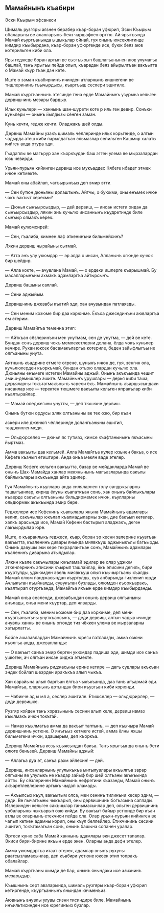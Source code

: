 ## Мамайнынъ къабири

Эски Къырым эфсанеси

Шималь рузгяры аязнен берабер къар-боран уфюрип, Эски Къырым обаларыны ве аланларыны беяз чаршафнен орттю. Ай ярыгъында Мамай къургъанында ышыкълар ойнай, гуя онынъ юксеклигинде кимдир къыбырдана, къар-боран уфюргенде исе, буюк беяз аюв котерильген киби ола.

Яры геджеде боран артып ве сызгъырып башлагъанынен аюв улумагъа башлай, танъ ярыгъы пейда олып, къарадан беяз айырылгъан вакъытта о Мамай къур гъан дан кете.

Иште о заман къабирнинъ ичинден атларнынъ кишнегени ве тишлерининъ гъычырдысы, къаргъыш сеслери эшитиле.

Мамай къургъаннынъ этегинде тена ерде Мамайнынъ узурына кельген дервишнинъ мезары бардыр.

Ильк куньлери — ханнынъ шан-шурети коте р иль ген девир. Сонъки куньлери — онынъ йылдызы сёнген заман.

Кунь кечти, гедже кечти. Оладжакъ шей олды.

Дервиш Мамайны узакъ шималь чёллеринде ильк корьгенде, о алтын чадырда атеш киби парылдагъан эльмазлар сепильген Кашмир халаты кийген алда отура эди.

Гъадаплы ве магърур хан къоркъудан баш эгген улема ве мырзалардан юзь чевирди.

Урьян-пурьян кийинген дервиш исе мукъаддес Кябеге ибадет этмек ичюн кетмекте.

Мамай оны абайлап, чагъырынъыз деп эмир этти.

— Сен бутюн дюньяны долаштынъ. Айтчы, о буюкми, оны енъмек ичюн чокъ вакъыт керекми?

— Дюнья сынъырсыздыр, — дей дервиш, — инсан истеги ондан да сынъырсыздыр, лякин энъ кучьлю инсаннынъ къудретинде биле сынъыр олмакъ керек.

Мамай кулюмсирей:

— Сен, гъалиба, кимнен лаф эткенинъни бильмейсинъ?

Лякин дервиш чырайыны сытмай.

— Атта энъ улу укюмдар — эр алда о инсан, Алланынъ огюнде кучюк бир шейдир.

— Алла кокте, — ачувлана Мамай, — о ердеки ишлерге къарышмай. Бу масалларынъны ахмакъ адамларгъа айтырсынъ.

Дервиш башыны саллай.

— Сени аджыйым.

Дервишнинъ джевабы къатий эди, хан ачувындан патлаязды.

— Сен меним козюме бир даа корюнме. Ёкъса джесединъни аювларгъа ем этерим.

Дервиш Мамайгъа теменна этип:

— Айткъан сёзлеринъни мен унутмам, сен де унутма, — дей ве кете. Бундан сонъ дервиш чокъ мемлекетлерни долана, ёлда чокъ куньлер кечире. Рухан юксек басамакъларгъа котериле, беден зайыфлыгъы не олгъаныны унута.

Аятнынъ къадрине етмеге огрене, шунынъ ичюн де, гуя, зенгин ола, кучьлюлерден къоркъмай, бундан отьрю олардан кучьлю ола. Дюньяны енъмеге истеген Мамайны аджый. Онынъ акъкъында чешит эмиш-демишлер эшите. Мамайнынъ урушлары — дерья киби таша, дерьяларны токътатмакънынъ чареси ёкъ. Мамайнынъ къаршысындаки инсанлар исе — теректен тюшмеге вакъыты кельген япракълар киби къалтырайлар.

— Мамай оледжегини унутты, — деп тюшюне дервиш.

Онынъ бутюн ордусы эляк олгъаныны ве тек озю, бир къач

аскери иле дженюп чёллеринде долангьаныны эшитип, тааджипленмеди.

— Ольдюрселер — дюнья яс тутмаз, кимсе къафтанынынъ якъасыны йыртмаз.

Амма вакъыты даа кельмей. Алла Мамайгъа кулер юзьнен бакъа, о исе Кефеге къачып етиштире. Анда онъа мекян ваде этелер.

Дервиш Кефеге кельген вакъытта, базар ве мейданларда Мамай ве онынъ Шах-Мамайда ханлар мекянынынъ магъазларында сакълы байлыкълары акъкъында айта эдилер.

Гуя Мамайнынъ къуллары анда силяларнен толу сандыкьларны ташыгъанлар, кириш ёлуны къапаткъан сонъ, хан онынъ байлыкълары къаерде сакълы олгъаныны бильдирмемек ичюн, къулларны ольдюрмек акъкъында эмир бере.

Геджелери исе Кефенинъ къапылары янына Мамайнынъ адамлары келип, сакъчылар юкълап къалмадылармы экен, дие бакъып кетелер, халкъ арасында исе, Мамай Кефени бастырып аладжакъ, деген лакъырдылар юре.

Иште, о къаранлыкъ геджеси, къар, боран эр кесни эвлерине къувгъан вакъытта, къаленинъ дивары янында миявкъуш аджыныкълы багъырды. Онынъ давушы эки кере текрарлангъан сонъ, Мамайнынъ адамлары къаленинъ диварына атылдылар.

Лякин къале сакъчылары юкъламай эдилер ве олар уджюм эткенлернинъ эписини къырып ташлайлар, ёкъ эписини дегиль, бири къуртулды, уджюмден эвель миявкъуш олып къычыргъаны къалды. Мамай олюм панджасындан къуртулды, сув анбарында гизленип юрди. Ачлыкътан къыйналды, сувукътан бузлады, олюмден къоркъаракъ, къалтырап отургъанда, Мамайгьа якъын ерде кимдир къыбырданды.

Мамай онъа сесленди, джевабындан онынъ дервиш олгъаныны анълады, онъа мени къуртар, деп ялварды.

— Сен, гъалиба, меним козюме бир даа корюнме, деп мени къувгъанынъны унуткъансынъ, — деди дервиш, алтын чадыр ичинде ачувлы ханны ве онынъ огюнде тиз чёккен улема ве мырзаларны хатырлатты.

Бойле ашалавлардан Мамайнынъ юреги патлаязды, амма озюни къолгъа алды, джевапланды:

— О вакъыт санъа эмир берген укюмдар падиша эди, шимди исе санъа ушюген, ач олгъан инсан риджа этмекте.

Дервиш Мамайнынъ риджасыны ерине кетире — дагъ сувлары акъкъан эндек бойлап шеэрден иракъкъа алып чыкъа.

Хан сарайына алып баргъан ёлгъа чыкъкъанда, даа танъ агъармай эди. Мамайгьа, оларнынъ артындан бири къувгьан киби корюнди.

— Чабикче ад ы мл а, сеслер эшитиле. Етишселер — ольдюрирлер, — деди дервишке.

Рузгяр койден танъ хоразынынъ сесини алып келе, дервиш намаз къылмакъ ичюн токътай.

— Намаз къылмагъа амма да вакъыт таптынъ, — деп къычыра Мамай дервишнинъ устюне. О янъгьыз кетмеге истей, амма ёлны яхшы бильмегени ичюн, адашырым, деп къоркъа.

Дервиш Мамайгьа козь къыясындан бакъа. Танъ ярыгъында онынъ бети олюге бенъзей. Дервиш Мамайны аджый:

— Аллагьа дуа эт, санъа рахм эйлесин! — дей.

Дервиш, инсанларнынъ улулыкъкъа ынтылувлары акъылгъа зарар олгъаны ве улулыкъ не къадар зайыф бир шей олгъаны акъкъында айтты. Бу сёзлеринен Мамайнынъ нефретини къазанды, Мамай онынъ акъаретлевлерине артыкъ чыдап оламады.

— Акъылсыз къул, вакъытым олса, мен сенинъ тилинъни кесер эдим, — деди. Ве пычагъыны чыкъарып, оны дервишнинъ богъазына саплады. Излеринден кельген сакъчылар танымасынлар деп, ольген дервишнинъ урбаларыны чыкъарып озю кийди. Бу вакъыт байыр устюнде бир къач атлы ве оларнынъ етекчиси пейда ола. Олар урьян-пурьян кийинген ве чапып кеткен адамны корип, оны къул беллейлер. Етикчининъ сесини эшитип, токътамагьан сонъ, онынъ башына сопанен уралар.

Эртеси куню саба Мамай ханнынъ адамлары эки джесет тапалар. Экиси бири-бирине якъын ерде экен. Оларны анда дефн этелер.

Амма укюмдаргъа итаат этерек, адамлар онынъ рухуны раатсызламасынлар, деп къабири устюне юксек этип топракъ обалайлар.

Мамай къургъаны шимди де бар, онынъ янындаки исе азизнинъ мезарыдыр.

Къышнынъ серт аваларында, шималь рузгяры къар-боран уфюрип кетиргенде, къургъаннынъ янындан кечменъиз.

Аювнынъ ачувлы улувы сизни тисиндире биле. Мамайнынъ инъильтисинден исе юрегинъиз бузлар.
